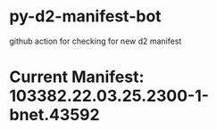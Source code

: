 # py-d2-manifest-bot
github action for checking for new d2 manifest

# Current Manifest: 103382.22.03.25.2300-1-bnet.43592